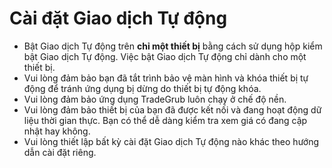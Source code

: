 # **Cài đặt Giao dịch Tự động**

- Bật Giao dịch Tự động trên **chỉ một thiết bị** bằng cách sử dụng hộp kiểm bật Giao dịch Tự động. Việc bật Giao dịch Tự động chỉ dành cho một thiết bị.
- Vui lòng đảm bảo bạn đã tắt trình bảo vệ màn hình và khóa thiết bị tự động để tránh ứng dụng bị dừng do thiết bị tự động khóa.
- Vui lòng đảm bảo ứng dụng TradeGrub luôn chạy ở chế độ nền.
- Vui lòng đảm bảo thiết bị của bạn đã được kết nối và đang hoạt động dữ liệu thời gian thực. Bạn có thể dễ dàng kiểm tra xem giá có đang cập nhật hay không.
- Vui lòng thiết lập bất kỳ cài đặt Giao dịch Tự động nào khác theo hướng dẫn cài đặt riêng.

